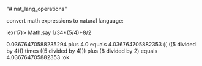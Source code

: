 "# nat_lang_operations" 

convert math expressions to natural language:

iex(17)> Math.say 1/34*(5/4)+8/2

0.03676470588235294 plus 4.0 equals 4.036764705882353
(( ((5 divided by 4))) times ((5 divided by 4))) plus (8 divided by 2) equals 4.036764705882353
:ok